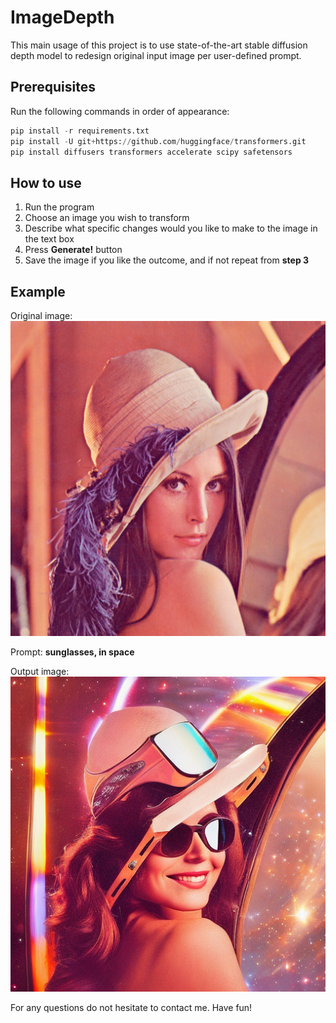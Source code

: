 # ImageDepth
This main usage of this project is to use state-of-the-art stable diffusion depth model to redesign original input image per user-defined prompt.

## Prerequisites

Run the following commands in order of appearance:
```python
pip install -r requirements.txt
pip install -U git+https://github.com/huggingface/transformers.git
pip install diffusers transformers accelerate scipy safetensors
```

## How to use

1. Run the program
2. Choose an image you wish to transform
3. Describe what specific changes would you like to make to the image in the text box
4. Press **Generate!** button
5. Save the image if you like the outcome, and if not repeat from **step 3**

## Example

Original image:\
![Lenna](./images/Lenna_(test_image).png)

Prompt: **sunglasses, in space**

Output image:\
![Cool Lenna](./images/Cool_Lenna_(test_image).png)


For any questions do not hesitate to contact me. Have fun!
